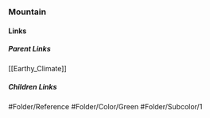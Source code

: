### Mountain
#### Links
##### Parent Links
[[Earthy_Climate]]
##### Children Links
#Folder/Reference
#Folder/Color/Green
#Folder/Subcolor/1
